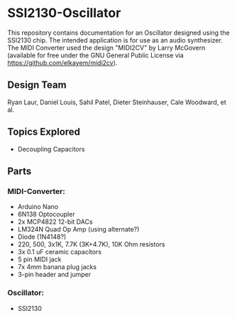 # SSI2130-Oscillator

This repository contains documentation for an Oscillator designed using the SSI2130 chip. The intended application is for use as an audio synthesizer. The MIDI Converter used the design "MIDI2CV" by Larry McGovern (available for free under the GNU General Public License via <https://github.com/elkayem/midi2cv>).

## Design Team
Ryan Laur, Daniel Louis, Sahil Patel, Dieter Steinhauser, Cale Woodward, et al.

## Topics Explored
* Decoupling Capacitors

## Parts
### MIDI-Converter:

* Arduino Nano
* 6N138 Optocoupler
* 2x MCP4822 12-bit DACs
* LM324N Quad Op Amp (using alternate?)
* Diode (1N4148?)
* 220, 500, 3x1K, 7.7K (3K+4.7K), 10K Ohm resistors
* 3x 0.1 uF ceramic capacitors
* 5 pin MIDI jack
* 7x 4mm banana plug jacks
* 3-pin header and jumper


### Oscillator:

* SSI2130

